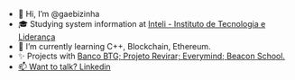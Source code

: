 - 👋 Hi, I’m @gaebizinha
- 🎓 Studying system information at <a href="https://github.com/Intelihub">Inteli - Instituto de Tecnologia e Liderança</a> 
- 🌱 I’m currently learning C++, Blockchain, Ethereum.
- ✨ Projects with <a href="https://github.com/2022M1T2-Inteli/betegoshis-Adventure"> Banco BTG; <a href="https://github.com/2022M2T2-Inteli/DevPandas"> Projeto Revirar; <a href="https://github.com/2022M3T2/Projeto1"> Everymind; <a href="https://github.com/2022M4T2-Inteli/Projeto4"> Beacon School.
- 📫 Want to talk? <a href="https://www.linkedin.com/in/gabriela-de-morais-da-silva-467b29238/">Linkedin</a> 

<!---
gaebizinha/gaebizinha is a ✨ special ✨ repository because its `README.md` (this file) appears on your GitHub profile.
You can click the Preview link to take a look at your changes.
--->
